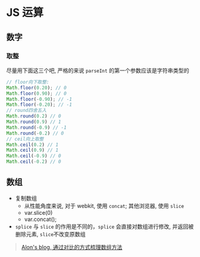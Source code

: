 # JS 运算

## 数字

### 取整

尽量用下面这三个吧, 严格的来说 `parseInt` 的第一个参数应该是字符串类型的

```javascript
// floor向下取整:
Math.floor(0.20); // 0
Math.floor(0.90); // 0
Math.floor(-0.90); // -1
Math.floor(-0.20); // -1
// round四舍五入
Math.round(0.2) // 0
Math.round(0.9) // 1
Math.round(-0.9) // -1
Math.round(-0.2) // 0
// ceil向上取整
Math.ceil(0.2) // 1
Math.ceil(0.9) // 1
Math.ceil(-0.9) // 0
Math.ceil(-0.2) // 0
```

## 数组

* 复制数组
  * 从性能角度来说, 对于 webkit, 使用 `concat`; 其他浏览器, 使用 `slice`
  * var.slice(0)
  * var.concat();
* `splice` 与 `slice` 的作用是不同的，`splice` 会直接对数组进行修改, 并返回被删除元素, `slice`不改变原数组

> [Alon's blog, 通过对比的方式梳理数组方法](http://jinlong.github.io/2017/02/04/javascript-array-methods-mutating-vs-non-mutating/#more)
